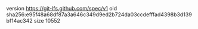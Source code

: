 version https://git-lfs.github.com/spec/v1
oid sha256:e95f48a68df87a3a646c349d9ed2b724da03ccdefffad4398b3d139bf14ac342
size 10552
